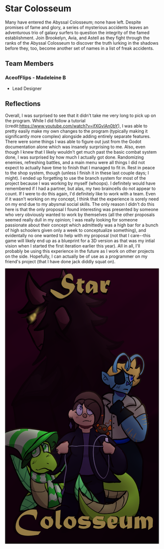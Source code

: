 # Star Colosseum
Many have entered the Abyssal Colosseum; none have left. Despite promises of fame and glory, a series of mysterious accidents leaves an adventurous trio of galaxy surfers to question the integrity of the famed establishment. Join Brookelyn, Avia, and Astell as they fight through the ranks of the Abyssal Colosseum to discover the truth lurking in the shadows before they, too, become another set of names in a list of freak accidents. 

## Team Members
### AceofFlips - Madeleine B
* Lead Designer


## Reflections

Overall, I was surprised to see that it didn't take me very long to pick up on the program. While I did follow a tutorial (credit:https://www.youtube.com/watch?v=ifXGvlAn0bY), I was able to pretty easily make my own changes to the program (typically making it significantly more complex) alongside adding entirely separate features. There were some things I was able to figure out just from the Godot documentation alone which was insanely surprising to me. Also, even though I knew that I likely wouldn't get much past the basic combat system done, I was surprised by how much I actually got done. Randomizing enemies, refreshing battles, and a main menu were all things I did not expect to actually have time to finish that I managed to fit in. Rest in peace to the shop system, though (unless I finish it in these last couple days; I might). I ended up forgetting to use the branch system for most of the project because I was working by myself (whoops). I definitely would have remembered if I had a partner, but alas, my two braincells do not appear to count. If I were to do this again, I'd definitely like to work with a team. Even if it wasn't working on my concept, I think that the experience is sorely need on my end due to my abysmal social skills. The only reason I didn't do this here is that the only proposal I found interesting was presented by someone who very obviously wanted to work by themselves (all the other proposals seemed really dull in my opinion; I was really looking for someone passionate about their concept which admittedly was a high bar for a bunch of high schoolers given only a week to conceptualize something), and evidentally no one wanted to help with my proposal (not that I care--this game will likely end up as a blueprint for a 3D version as that was my intial vision when I started the first iteration earlier this year). All in all, I'll probably be using this experience in the future as I work on other projects on the side. Hopefully, I can actually be of use as a programmer on my friend's project (that I have done jack diddly squat on).

![Promotional Poster](https://github.com/FranklinCentralHS/Star-Colosseum/blob/main/assets/environmentnother/StarColosseum.png)
